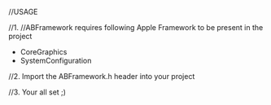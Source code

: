 //USAGE

//1.
//ABFramework requires following Apple Framework to be present in the project
- CoreGraphics
- SystemConfiguration

//2. Import the ABFramework.h header into your project

//3. Your all set ;)
